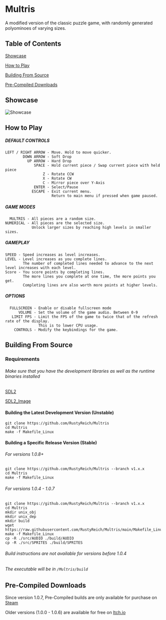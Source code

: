 # Multris
A modified version of the classic puzzle game, with randomly generated polyominoes of varying sizes.

## Table of Contents
[Showcase](#Showcase)

[How to Play](#How_to_Play)

[Building From Source](#Building_From_Source)

[Pre-Compiled Downloads](#Pre_Compiled_Downloads)

<a name="Showcase"/>

## Showcase
![Showcase](https://img.itch.zone/aW1nLzY4OTU1NjcuZ2lm/original/%2B9z%2FOo.gif)

<a name="How_to_Play"/>

## How to Play

##### DEFAULT CONTROLS
```
LEFT / RIGHT ARROW - Move. Hold to move quicker.
        DOWN ARROW - Soft Drop
          UP ARROW - Hard Drop
             SPACE - Hold current piece / Swap current piece with held piece
                 Z - Rotate CCW
                 X - Rotate CW
                 C - Mirror piece over Y-Axis
             ENTER - Select/Pause
            ESCAPE - Exit current menu.
                     Return to main menu if pressed when game paused.
``` 
##### GAME MODES
```
  MULTRIS - All pieces are a random size. 
NUMERICAL - All pieces are the selected size.
            Unlock larger sizes by reaching high levels in smaller sizes.
```           
##### GAMEPLAY
```
SPEED - Speed increases as level increases.
LEVEL - Level increases as you complete lines.
        The number of completed lines needed to advance to the next level increases with each level.
Score - You score points by completing lines.
        The more lines you complete at one time, the more points you get.
        Completing lines are also worth more points at higher levels.
```
##### OPTIONS
```
  FULLSCREEN - Enable or disable fullscreen mode
      VOLUME - Set the volume of the game audio. Between 0-9
   LIMIT FPS - Limit the FPS of the game to twice that of the refresh rate of the display.
               This is to lower CPU usage.
    CONTROLS - Modify the keybindings for the game.
```

<a name="Building_From_Source"/>

## Building From Source

### Requirements

###### Make sure that you have the development libraries as well as the runtime binaries installed

[SDL2](https://www.libsdl.org/download-2.0.php)

[SDL2_Image](https://www.libsdl.org/projects/SDL_image/)


#### Building the Latest Development Version (Unstable)

```
git clone https://github.com/RustyReich/Multris
cd Multris
make -f Makefile_Linux
```

#### Building a Specific Release Version (Stable)

###### For versions 1.0.8+

```
git clone https://github.com/RustyReich/Multris --branch v1.x.x
cd Multris
make -f Makefile_Linux
```

###### For versions 1.0.4 - 1.0.7

```
git clone https://github.com/RustyReich/Multris --branch v1.x.x
cd Multris
mkdir unix_obj
mkdir unix_dep
mkdir build
wget https://raw.githubusercontent.com/RustyReich/Multris/main/Makefile_Linux
make -f Makefile_Linux
cp -R ./src/AUDIO ./build/AUDIO
cp -R ./src/SPRITES ./build/SPRITES
```


###### Build instructions are not available for versions before 1.0.4

###### The executable will be in `/Multris/build`

<a name="Pre_Compiled_Downloads"/>

## Pre-Compiled Downloads
Since version 1.0.7, Pre-Compiled builds are only available for purchase on [Steam](https://store.steampowered.com/app/1768350/Multris/)

Older versions (1.0.0 - 1.0.6) are available for free on [Itch.io](https://rustymonster.itch.io/multris)
